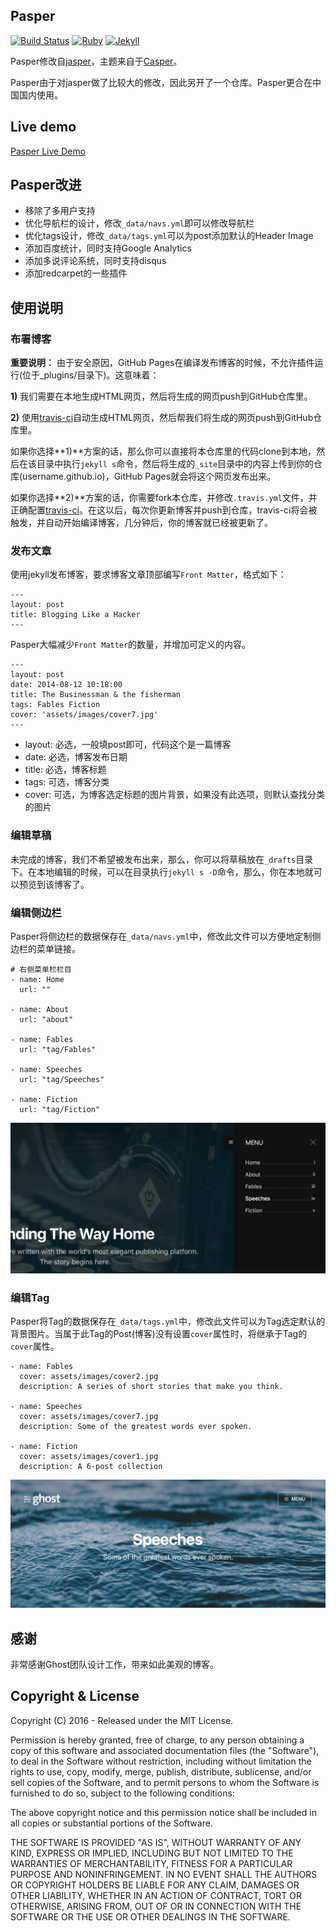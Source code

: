 ## Pasper
[![Build Status](https://travis-ci.org/alan-yeh/Pasper.svg?branch=master)](https://travis-ci.org/alan-yeh/Pasper)
[![Ruby](https://img.shields.io/badge/ruby-2.1.1-blue.svg?style=flat)](https://travis-ci.org/Poi-Son/Pasper)
[![Jekyll](https://img.shields.io/badge/jekyll-3.1.6-blue.svg?style=flat)](https://travis-ci.org/Poi-Son/Pasper)

Pasper修改自[jasper](https://github.com/biomadeira/jasper)，主题来自于[Casper](https://github.com/TryGhost/Casper)。

Pasper由于对jasper做了比较大的修改，因此另开了一个仓库。Pasper更合在中国国内使用。
## Live demo
[Pasper Live Demo](http://pasper.yerl.cn)

## Pasper改进
- 移除了多用户支持
- 优化导航栏的设计，修改`_data/navs.yml`即可以修改导航栏
- 优化tags设计，修改`_data/tags.yml`可以为post添加默认的Header Image
- 添加百度统计，同时支持Google Analytics
- 添加多说评论系统，同时支持disqus
- 添加redcarpet的一些插件

## 使用说明
### 布署博客
**重要说明：** 由于安全原因，GitHub Pages在编译发布博客的时候，不允许插件运行(位于_plugins/目录下)。这意味着：

**1)** 我们需要在本地生成HTML网页，然后将生成的网页push到GitHub仓库里。

**2)** 使用[travis-ci](https://travis-ci.org/)自动生成HTML网页，然后帮我们将生成的网页push到GitHub仓库里。

如果你选择**1)**方案的话，那么你可以直接将本仓库里的代码clone到本地，然后在该目录中执行`jekyll s`命令，然后将生成的`_site`目录中的内容上传到你的仓库(username.github.io)，GitHub Pages就会将这个网页发布出来。

如果你选择**2)**方案的话，你需要fork本仓库，并修改`.travis.yml`文件，并正确配置[travis-ci](https://travis-ci.org/)。在这以后，每次你更新博客并push到仓库，travis-ci将会被触发，并自动开始编译博客，几分钟后，你的博客就已经被更新了。

### 发布文章
使用jekyll发布博客，要求博客文章顶部编写`Front Matter`，格式如下：

```
---
layout: post
title: Blogging Like a Hacker
---
```
Pasper大幅减少`Front Matter`的数量，并增加可定义的内容。

```
---
layout: post
date: 2014-08-12 10:18:00
title: The Businessman & the fisherman
tags: Fables Fiction
cover: 'assets/images/cover7.jpg'
---
```

- layout: 必选，一般填post即可，代码这个是一篇博客
- date: 必选，博客发布日期
- title: 必选，博客标题
- tags: 可选，博客分类
- cover: 可选，为博客选定标题的图片背景，如果没有此选项，则默认查找分类的图片

### 编辑草稿
未完成的博客，我们不希望被发布出来，那么，你可以将草稿放在`_drafts`目录下。在本地编辑的时候，可以在目录执行`jekyll s -D`命令，那么，你在本地就可以预览到该博客了。

### 编辑侧边栏
Pasper将侧边栏的数据保存在`_data/navs.yml`中，修改此文件可以方便地定制侧边栏的菜单链接。

```
# 右侧菜单栏栏目
- name: Home
  url: ""
  
- name: About
  url: "about"
  
- name: Fables
  url: "tag/Fables"
  
- name: Speeches
  url: "tag/Speeches"

- name: Fiction
  url: "tag/Fiction"

```

![](assets/readme/nav.png)
### 编辑Tag
Pasper将Tag的数据保存在`_data/tags.yml`中，修改此文件可以为Tag选定默认的背景图片。当属于此Tag的Post(博客)没有设置`cover`属性时，将继承于Tag的`cover`属性。

```
- name: Fables
  cover: assets/images/cover2.jpg
  description: A series of short stories that make you think.
  
- name: Speeches
  cover: assets/images/cover7.jpg
  description: Some of the greatest words ever spoken.

- name: Fiction
  cover: assets/images/cover1.jpg
  description: A 6-post collection
```

![](assets/readme/tag.png)
## 感谢
非常感谢Ghost团队设计工作，带来如此美观的博客。

## Copyright & License

Copyright (C) 2016 - Released under the MIT License.

Permission is hereby granted, free of charge, to any person obtaining a copy of this software and associated documentation files (the "Software"), to deal in the Software without restriction, including without limitation the rights to use, copy, modify, merge, publish, distribute, sublicense, and/or sell copies of the Software, and to permit persons to whom the Software is furnished to do so, subject to the following conditions:

The above copyright notice and this permission notice shall be included in all copies or substantial portions of the Software.

THE SOFTWARE IS PROVIDED "AS IS", WITHOUT WARRANTY OF ANY KIND, EXPRESS OR IMPLIED, INCLUDING BUT NOT LIMITED TO THE WARRANTIES OF MERCHANTABILITY, FITNESS FOR A PARTICULAR PURPOSE AND NONINFRINGEMENT. IN NO EVENT SHALL THE AUTHORS OR COPYRIGHT HOLDERS BE LIABLE FOR ANY CLAIM, DAMAGES OR OTHER LIABILITY, WHETHER IN AN ACTION OF CONTRACT, TORT OR OTHERWISE, ARISING FROM, OUT OF OR IN CONNECTION WITH THE SOFTWARE OR THE USE OR OTHER DEALINGS IN THE SOFTWARE.
